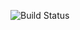 ![Build Status](https://github.com/Nkanata/devops-capstone-project/actions/workflows/ci-build.yaml/badge.svg)